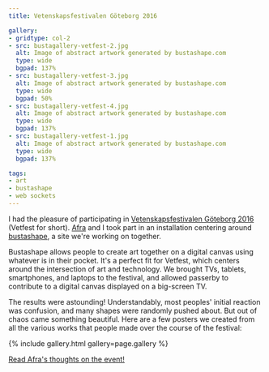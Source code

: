 ```yaml
---
title: Vetenskapsfestivalen Göteborg 2016

gallery:
- gridtype: col-2
- src: bustagallery-vetfest-2.jpg
  alt: Image of abstract artwork generated by bustashape.com
  type: wide
  bgpad: 137%
- src: bustagallery-vetfest-3.jpg
  alt: Image of abstract artwork generated by bustashape.com
  type: wide
  bgpad: 50%
- src: bustagallery-vetfest-4.jpg
  alt: Image of abstract artwork generated by bustashape.com
  type: wide
  bgpad: 137%
- src: bustagallery-vetfest-1.jpg
  alt: Image of abstract artwork generated by bustashape.com
  type: wide
  bgpad: 137%

tags:
- art
- bustashape
- web sockets
---
```


I had the pleasure of participating in [Vetenskapsfestivalen Göteborg 2016](http://vetenskapsfestivalen.se/in-english/) (Vetfest for short). [Afra](http://afranoubarzadeh.se/) and I took part in an installation centering around [bustashape](http://bustashape.com), a site we're working on together.

Bustashape allows people to create art together on a digital canvas using whatever is in their pocket. It's a perfect fit for Vetfest, which centers around the intersection of art and technology. We brought TVs, tablets, smartphones, and laptops to the festival, and allowed passerby to contribute to a digital canvas displayed on a big-screen TV.

The results were astounding! Understandably, most peoples' initial reaction was confusion, and many shapes were randomly pushed about. But out of chaos came something beautiful. Here are a few posters we created from all the various works that people made over the course of the festival:

{% include gallery.html gallery=page.gallery %}

<ins class="update" datetime="2016-04-19"><a href="http://afranoubarzadeh.se/bustashape_vetfest.html">Read Afra's thoughts on the event!</a></ins>
